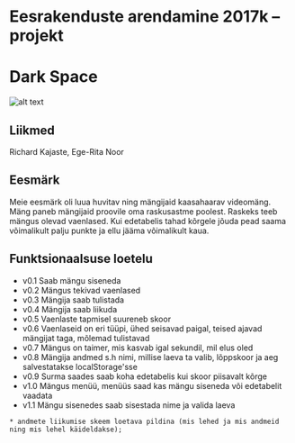 # Eesrakenduste arendamine 2017k – projekt

# Dark Space
![alt text](https://raw.githubusercontent.com/rkajaste/ea-projekt-2017k/master/collage1.png)
## Liikmed
   Richard Kajaste, Ege-Rita Noor
## Eesmärk
   Meie eesmärk oli luua huvitav ning mängijaid kaasahaarav videomäng. Mäng paneb mängijaid proovile oma raskusastme poolest.
   Raskeks teeb mängus olevad vaenlased. Kui edetabelis tahad kõrgele jõuda pead saama võimalikult palju punkte ja ellu jääma
   võimalikult kaua.
## Funktsionaalsuse loetelu
   * v0.1 Saab mängu siseneda
   * v0.2 Mängus tekivad vaenlased
   * v0.3 Mängija saab tulistada
   * v0.4 Mängija saab liikuda
   * v0.5 Vaenlaste tapmisel suureneb skoor
   * v0.6 Vaenlaseid on eri tüüpi, ühed seisavad paigal, teised ajavad mängijat taga, mõlemad tulistavad
   * v0.7 Mängus on taimer, mis kasvab igal sekundil, mil elus oled
   * v0.8 Mängija andmed s.h nimi, millise laeva ta valib, lõppskoor ja aeg salvestatakse localStorage'sse
   * v0.9 Surma saades saab koha edetabelis kui skoor piisavalt kõrge
   * v1.0 Mängus menüü, menüüs saad kas mängu siseneda või edetabelit vaadata
   * v1.1 Mängu sisenedes saab sisestada nime ja valida laeva

    * andmete liikumise skeem loetava pildina (mis lehed ja mis andmeid ning mis lehel käideldakse);
